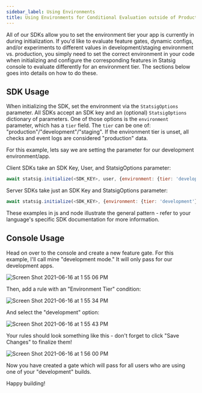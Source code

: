 ```yaml
---
sidebar_label: Using Environments
title: Using Environments for Conditional Evaluation outside of Production
---
```


All of our SDKs allow you to set the environment tier your app is currently in during initialization. If you'd like to evaluate feature gates, dynamic configs, and/or experiments to different values in development/staging environment vs. production, you simply need to set the correct environment in your code when initializing and configure the corresponding features in Statsig console to evaluate differently for an environment tier. The sections below goes into details on how to do these.

## SDK Usage

When initializing the SDK, set the environment via the `StatsigOptions` parameter.  All SDKs accept an SDK key and an (optional) `StatsigOptions` dictionary of parameters.
One of those options is the `environment` parameter, which has a `tier` field. The `tier` can be one of: "production"/"development"/"staging".  If the environment tier is unset, all checks and event logs are considered "production" data.

For this example, lets say we are setting the parameter for our development environment/app.

Client SDKs take an SDK Key, User, and StatsigOptions parameter:

```js
await statsig.initialize(<SDK_KEY>, user, {environment: {tier: 'development'}})
```

Server SDKs take just an SDK Key and StatsigOptions parameter:

```js
await statsig.initialize(<SDK_KEY>, {environment: {tier: 'development'}})
```

These examples in js and node illustrate the general pattern - refer to your language's specific SDK documentation for more information.

## Console Usage

Head on over to the console and create a new feature gate.  For this example, I'll call mine "development mode." It will only pass for our development apps.

![Screen Shot 2021-06-16 at 1 55 06 PM](https://user-images.githubusercontent.com/74584483/122292351-c0d6d900-ceaa-11eb-996d-a367cad6ed92.png)

Then, add a rule with an "Environment Tier" condition:

![Screen Shot 2021-06-16 at 1 55 34 PM](https://user-images.githubusercontent.com/74584483/122292404-ce8c5e80-ceaa-11eb-9730-26859d94ef9c.png)

And select the "development" option:

![Screen Shot 2021-06-16 at 1 55 43 PM](https://user-images.githubusercontent.com/74584483/122292429-d6e49980-ceaa-11eb-942b-d8b4b0585bbf.png)

Your rules should look something like this - don't forget to click "Save Changes" to finalize them!

![Screen Shot 2021-06-16 at 1 56 00 PM](https://user-images.githubusercontent.com/74584483/122292509-e7950f80-ceaa-11eb-83f5-7e404df12df0.png)

Now you have created a gate which will pass for all users who are using one of your "development" builds.

Happy building!

